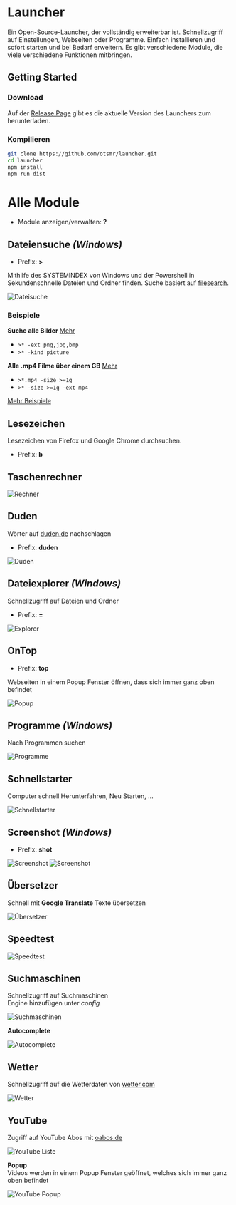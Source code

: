 
# Launcher
Ein Open-Source-Launcher, der vollständig erweiterbar ist. Schnellzugriff auf Einstellungen, Webseiten oder Programme. Einfach installieren und sofort starten und bei Bedarf erweitern.
Es gibt verschiedene Module, die viele verschiedene Funktionen mitbringen.

## Getting Started
### Download
Auf der [Release Page](https://github.com/otsmr/launcher/releases) gibt es die aktuelle Version des Launchers zum herunterladen.

### Kompilieren

```bash
git clone https://github.com/otsmr/launcher.git
cd launcher
npm install
npm run dist
```

# Alle Module

* Module anzeigen/verwalten: **?**


## Dateiensuche *(Windows)*
* Prefix: **>**


Mithilfe des SYSTEMINDEX von Windows und der Powershell in Sekundenschnelle Dateien und Ordner finden. Suche basiert auf [filesearch](https://github.com/otsmr/filesearch).

![Dateisuche](./docs/img/filesearch.png)
### Beispiele
**Suche alle Bilder** [Mehr](https://github.com/otsmr/filesearch#extstringarray)
- ```>* -ext png,jpg,bmp```
- ```>* -kind picture```  

**Alle .mp4 Filme über einem GB** [Mehr](https://github.com/otsmr/filesearch#sizestring)
- ```>*.mp4 -size >=1g```  
- ```>* -size >=1g -ext mp4```  

[Mehr Beispiele](https://github.com/otsmr/filesearch#extstringarray)



## Lesezeichen
Lesezeichen von Firefox und Google Chrome durchsuchen. 
* Prefix: **b**



## Taschenrechner
![Rechner](./docs/img/calc.png)



## Duden

Wörter auf [duden.de](https://duden.de) nachschlagen
* Prefix: **duden**

![Duden](./docs/img/duden.png)



## Dateiexplorer  *(Windows)*

Schnellzugriff auf Dateien und Ordner
* Prefix: **=**

![Explorer](./docs/img/explorer.png)



## OnTop

* Prefix: **top**

Webseiten in einem Popup Fenster öffnen, dass sich immer ganz oben befindet

![Popup](./docs/img/youtubepopup.png)

## Programme *(Windows)*

Nach Programmen suchen

![Programme](./docs/img/programm.png)



## Schnellstarter

Computer schnell Herunterfahren, Neu Starten, ... 

![Schnellstarter](./docs/img/quick.png)



## Screenshot *(Windows)*

* Prefix: **shot**

![Screenshot](./docs/img/shot1.png)
![Screenshot](./docs/img/shot2.png)

## Übersetzer

Schnell mit **Google Translate** Texte übersetzen

![Übersetzer](./docs/img/translate.png)
## Speedtest

![Speedtest](./docs/img/speed.png)


## Suchmaschinen

Schnellzugriff auf Suchmaschinen  
Engine hinzufügen unter *config*  

![Suchmaschinen](./docs/img/engine.png)


**Autocomplete**

![Autocomplete](./docs/img/autocomplete.png)


## Wetter
Schnellzugriff auf die Wetterdaten von [wetter.com](https://wetter.com)

![Wetter](./docs/img/wetter.png)


## YouTube
Zugriff auf YouTube Abos mit [oabos.de](https://oabos.de)

![YouTube Liste](./docs/img/youtube.png)

**Popup**  
Videos werden in einem Popup Fenster geöffnet, welches sich immer ganz oben befindet

![YouTube Popup](./docs/img/youtubepopup.png)